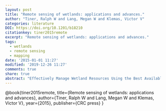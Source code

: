 ```yaml
---
layout: post
title: "Remote sensing of wetlands: applications and advances."
author: "Tiner, Ralph W and Lang, Megan W and Klemas, Victor V"
categories: literature
DOI: https://doi.org/10.1201/b18210
citationkey: tiner2015remote
excerpt: "Remote sensing of wetlands: applications and advances."
tags:
  - wetlands
  - remote sensing
  - mapping
date: '2015-01-01 11:27'
modified: '2019-12-26 11:27'
comments: true
share: true
abstract: "Effectively Manage Wetland Resources Using the Best Available Remote Sensing Techniques Utilizing top scientists in the wetland classification and mapping field, Remote Sensing of Wetlands: Applications and Advances covers the rapidly changing landscape of wetlands and describes the latest advances in remote sensing that have taken place."
---
```


@book{tiner2015remote,
  title={Remote sensing of wetlands: applications and advances},
  author={Tiner, Ralph W and Lang, Megan W and Klemas, Victor V},
  year={2015},
  publisher={CRC press}
}
